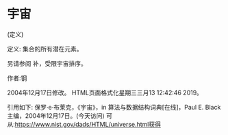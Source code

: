 # 宇宙


(定义)



定义:
集合的所有潜在元素。



另请参阅
补，受限宇宙排序。


作者:钢







2004年12月17日修改。
HTML页面格式化星期三三月13 12:42:46 2019。



引用如下:
保罗·e·布莱克，《宇宙》，in
算法与数据结构词典[在线]，Paul E. Black主编，2004年12月17日。(今天访问)
可从:https://www.nist.gov/dads/HTML/universe.html获得